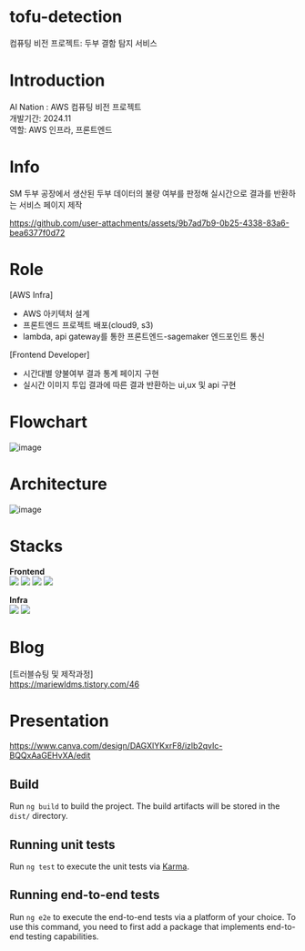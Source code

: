 # tofu-detection
컴퓨팅 비전 프로젝트: 두부 결함 탐지 서비스

# Introduction 
AI Nation : AWS 컴퓨팅 비전 프로젝트  
개발기간: 2024.11  
역할: AWS 인프라, 프론트엔드   

# Info 
SM 두부 공장에서 생산된 두부 데이터의 불량 여부를 판정해 실시간으로 결과를 반환하는 서비스 페이지 제작 

https://github.com/user-attachments/assets/9b7ad7b9-0b25-4338-83a6-bea6377f0d72



# Role 
[AWS Infra]
- AWS 아키텍처 설계
- 프론트엔드 프로젝트 배포(cloud9, s3)
- lambda, api gateway를 통한 프론트엔드-sagemaker 엔드포인트 통신 
  
[Frontend Developer]
- 시간대별 양불여부 결과 통계 페이지 구현 
- 실시간 이미지 투입 결과에 따른 결과 반환하는 ui,ux 및 api 구현

# Flowchart
![image](https://github.com/user-attachments/assets/5cc80266-9554-440f-b205-03cacc7e6e72)


# Architecture
![image](https://github.com/user-attachments/assets/74a1d328-3400-4674-9273-75b411600f55)

# Stacks

**Frontend**  
<img src="https://img.shields.io/badge/html5-E34F26?style=for-the-badge&logo=html5&logoColor=white"> 
  <img src="https://img.shields.io/badge/css-1572B6?style=for-the-badge&logo=css3&logoColor=white"> 
  <img src="https://img.shields.io/badge/javascript-F7DF1E?style=for-the-badge&logo=javascript&logoColor=black"> <img src="https://img.shields.io/badge/angular.js-DD0031?style=for-the-badge&logo=angularjs&logoColor=white">
  
**Infra**  
<img src="https://img.shields.io/badge/python-3776AB?style=for-the-badge&logo=python&logoColor=white"> <img src="https://img.shields.io/badge/amazonaws-232F3E?style=for-the-badge&logo=amazonaws&logoColor=white"> 
 
# Blog 
[트러블슈팅 및 제작과정]  
https://mariewldms.tistory.com/46

# Presentation
https://www.canva.com/design/DAGXlYKxrF8/izlb2qvIc-BQQxAaGEHvXA/edit


## Build

Run `ng build` to build the project. The build artifacts will be stored in the `dist/` directory.

## Running unit tests

Run `ng test` to execute the unit tests via [Karma](https://karma-runner.github.io).

## Running end-to-end tests

Run `ng e2e` to execute the end-to-end tests via a platform of your choice. To use this command, you need to first add a package that implements end-to-end testing capabilities.

